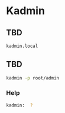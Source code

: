 # Kadmin

## TBD

```sh
kadmin.local
```

## TBD

```sh
kadmin -p root/admin
```

### Help

```sh
kadmin:  ?
```
